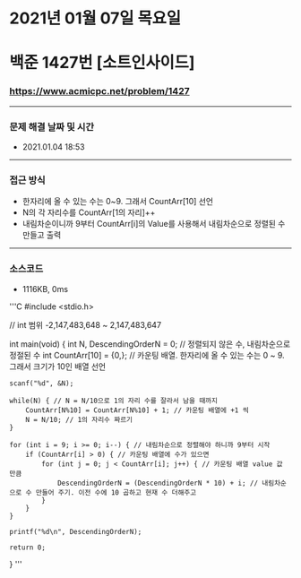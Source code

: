 
# 2021년 01월 07일 목요일
# 백준 1427번 [소트인사이드]
### https://www.acmicpc.net/problem/1427

---

### 문제 해결 날짜 및 시간
- 2021.01.04 18:53

---

### 접근 방식
- 한자리에 올 수 있는 수는 0~9. 그래서 CountArr[10] 선언
- N의 각 자리수를 CountArr[1의 자리]++
- 내림차순이니까 9부터 CountArr[i]의 Value를 사용해서 내림차순으로 정렬된 수 만들고 출력

---

### 소스코드
- 1116KB, 0ms

'''C
#include <stdio.h>

// int 범위 -2,147,483,648 ~ 2,147,483,647

int main(void) {
	int N, DescendingOrderN = 0; // 정렬되지 않은 수, 내림차순으로 정절된 수 
	int CountArr[10] = {0,}; // 카운팅 배열. 한자리에 올 수 있는 수는 0 ~ 9. 그래서 크기가 10인 배열 선언 
	
	scanf("%d", &N);
	
	while(N) { // N = N/10으로 1의 자리 수를 잘라서 남을 때까지
		CountArr[N%10] = CountArr[N%10] + 1; // 카운팅 배열에 +1 씩
		N = N/10; // 1의 자리수 짜르기 
	}

	for (int i = 9; i >= 0; i--) { // 내림차순으로 정렬해야 하니까 9부터 시작
		if (CountArr[i] > 0) { // 카운팅 배열에 수가 있으면
			for (int j = 0; j < CountArr[i]; j++) { // 카운팅 배열 value 값 만큼 
				DescendingOrderN = (DescendingOrderN * 10) + i; // 내림차순으로 수 만들어 주기. 이전 수에 10 곱하고 현재 수 더해주고 
			}
		}
	}
	
	printf("%d\n", DescendingOrderN);
	
	return 0;
}
'''